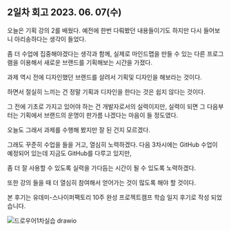 ## 2일차 회고 2023. 06. 07(수)

오늘은 기획 강의 2를 배웠다. 예전에 한번 다뤄봤던 내용들이기도 하지만 다시 들어보니 아리송하다는 생각이 들었다.

좀 더 수업에 집중해야겠다는 생각과 함께, 실제로 마인드맵을 만들 수 있는 다른 프로그램을 이용해서 새로운 브랜드를 기획해보는 시간을 가졌다.

과제 역시 전에 디자인했던 브랜드를 살려서 기획및 디자인을 해보라는 것이다. 

하면서 절실히 느끼는 건 정말 기획과 디자인을 한다는 것은 쉽지 않다는 것이다. 

그 전에 기초로 가지고 있어야 하는 건 개발자로서의 실력이지만, 실력이 되면 그 다음부터는 기획에서 브랜드의 운명이 판가름 나겠다는 마음이 들 정도였다.

오늘도 그래서 과제를 수행해 봤지만 잘 된 건지 모르겠다. 

그래도 꾸준히 수업을 들을 거고, 열심히 노력하겠다. 다음 3차시에는 GitHub 수업이 예정되어 있는데 지금도 GitHub를 다루고 있지만,


좀 더 잘 사용할 수 있도록 실력을 가다듬는 시간이 될 수 있도록 노력하겠다. 

또한 강의 들을 때 더 열심히 참여해서 얻어가는 것이 많도록 해야 할 것이다. 


본 후기는 유데미-스나이퍼팩토리 10주 완성 프로젝트캠프 학습 일지 후기로 작성 되었습니다.


![드로우어1차실습 drawio](https://github.com/wanttobodybuilderifbbpro/UdemyProjectCamp10Weeks/assets/97613241/95c93274-ce0a-489f-a667-8b2982d5ba03)
